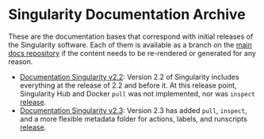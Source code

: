 # Singularity Documentation Archive

These are the documentation bases that correspond with initial releases of the Singularity software. Each of them is available as a branch on the [main docs repository](https://www.github.com/singularityware/singularityware.github.io) if the content needs to be re-rendered or generated for any reason.

 - [Documentation Singularity v2.2](v2-2): Version 2.2 of Singularity includes everything at the release of 2.2 and before it. At this release point, Singularity Hub and Docker `pull` was not implemented, nor was `inspect` [release](https://github.com/singularityware/singularityware.github.io/releases/tag/2.2).
 - [Documentation Singularity v2.3](v2-3): Version 2.3 has added `pull`, `inspect`, and a more flexible metadata folder for actions, labels, and runscripts [release](https://github.com/singularityware/singularityware.github.io/releases/tag/2.3).
